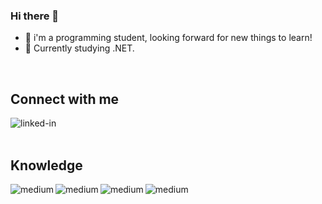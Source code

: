 ### Hi there 👋

- 🌱  i'm a programming student, looking forward for new things to learn!
- 🔭  Currently studying .NET.
<br>

## Connect with me

[<img align="left" alt="linked-in" src="https://img.shields.io/badge/linkedin-%230077B5.svg?&style=for-the-badge&logo=linkedin&logoColor=white" />](https://www.linkedin.com/in/benilson-mtr-37b6711a7/)
<br>
<br>
## Knowledge

<img align="left" alt="medium" src="https://img.shields.io/badge/java%20-%2343853D.svg?&style=for-the-badge&logo=java&logoColor=incactive"/>
<img align="left" alt="medium" src="https://img.shields.io/badge/sql-%23316192.svg?&style=for-the-badge&logo=sql&logoColor=white"/>
<img align="left" alt="medium" src="https://img.shields.io/badge/python%20-%2320232a.svg?&style=for-the-badge&logo=python&logoColor=%2361DAFB"/>
<img align="left" alt="medium" src="https://img.shields.io/badge/csharp%20-%236DB33F.svg?&style=for-the-badge&logo=csharp&logoColor=white" />








